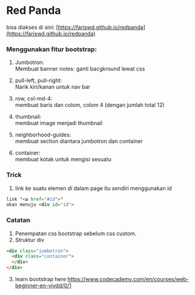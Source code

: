 # __Red Panda__
bisa diakses di sini: [https://fariswd.github.io/redpanda](https://fariswd.github.io/redpanda)

### Menggunakan fitur bootstrap:
1. Jumbotron:  
Membuat banner
notes: ganti bacgkround lewat css

2. pull-left, pull-right:  
Narik kiri/kanan untuk nav bar

3. row, col-md-4:  
membuat baris dan colom, colom 4 (dengan jumlah total 12)

4. thumbnail:  
membuat image menjadi thumbnail

5. neighborhood-guides:  
membuat section diantara jumbotron dan container

6. container:  
membuat kotak untuk mengisi sesuatu

### Trick
1. link ke suatu elemen di dalam page itu sendiri menggunakan id
``` html
link "<a href="#id">"
akan menuju <div id="id">
````

### Catatan
1. Penempatan css bootstrap sebelum css custom.
2. Struktur div
``` html
<div class="jumbotron">
  <div class="container">
  </div>
</div>
```
3. learn bootstrap here https://www.codecademy.com/en/courses/web-beginner-en-yjvdd/0/1

